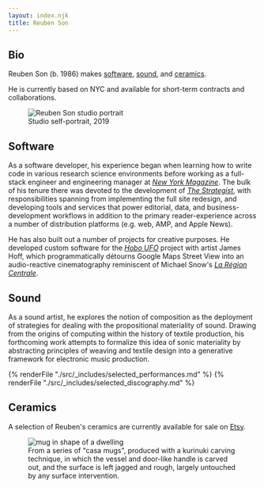 ```yaml
---
layout: index.njk
title: Reuben Son
---
```

<section id="bio">
  <h2>Bio</h2>
  Reuben Son (b. 1986) makes <a href="#software">software</a>, <a href="#sound">sound</a>, and <a href="#ceramics">ceramics</a>.
  
  He is currently based on NYC and available for short-term contracts and collaborations.
  <figure>
    <img src="https://reubenson-portfolio.s3.us-east-1.amazonaws.com/assets/Reuben%2BSon.jpeg" alt="Reuben Son studio portrait">
    <figcaption>Studio self-portrait, 2019</figcaption>
  </figure>
</section>
<section id="software">
  <h2>Software</h2>

  As a software developer, his experience began when learning how to write code in various research science environments before working as a full-stack engineer and engineering manager at [*New York Magazine*](https://nymag.com). The bulk of his tenure there was devoted to the development of [*The Strategist*](https://nymag.com/strategist), with responsibilities spanning from implementing the full site redesign, and developing tools and services that power editorial, data, and business-development workflows in addition to the primary reader-experience across a number of distribution platforms (e.g. web, AMP, and Apple News).

  He has also built out a number of projects for creative purposes. He developed custom software for the [*Hobo UFO*](https://www.youtube.com/watch?v=ERbfczLUr-A) project with artist James Hoff, which programmatically détourns Google Maps Street View into an audio-reactive cinematography reminiscent of Michael Snow's [*La Région Centrale*](https://www.youtube.com/watch?v=uYr_SvIKKuI).
</section>
<section id="sound">
  <h2>Sound</h2>

  As a sound artist, he explores the notion of composition as the deployment of strategies for dealing with the propositional materiality of sound. Drawing from the origins of computing within the history of textile production, his forthcoming work attempts to formalize this idea of sonic materiality by abstracting principles of weaving and textile design into a generative framework for electronic music production.

  {% renderFile "./src/_includes/selected_performances.md" %}
  {% renderFile "./src/_includes/selected_discography.md" %}
</section>
<section id="ceramics">
  <h2>Ceramics</h2>
    
  A selection of Reuben's ceramics are currently available for sale on <a href="https://sonceramics.etsy.com">Etsy</a>. 

  <figure>
    <img src="https://reubenson-portfolio.s3.us-east-1.amazonaws.com/assets/casa-mug.jpg" alt="mug in shape of a dwelling">
    <figcaption>From a series of "casa mugs", produced with a kurinuki carving technique, in which the vessel and door-like handle is carved out, and the surface is left jagged and rough, largely untouched by any surface intervention.</figcaption>
  </figure>
</section>
